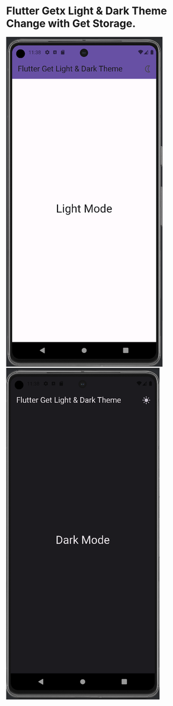 # Flutter Getx Light & Dark Theme Change with Get Storage.
![output](assets/images/light-mode.png)
![output](assets/images/dark-mode.png)


